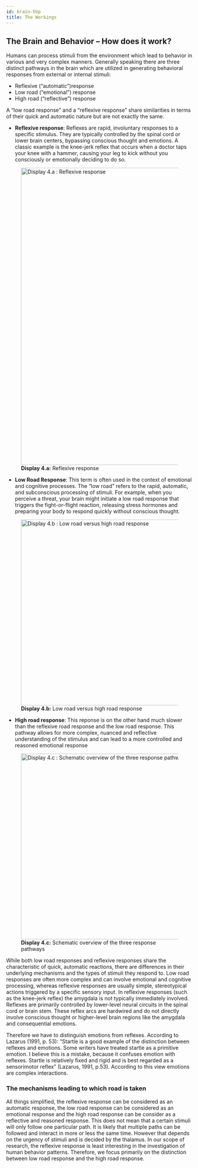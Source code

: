 ```yaml
---
id: brain-hbp
title: The Workings
---
```


## The Brain and Behavior – How does it work?

Humans can process stimuli from the environment which lead to behavior in various and very complex manners. Generally speaking there are three distinct pathways in the brain which are utilized in generating behavioral responses from external or internal stimuli:

- Reflexive (“automatic”)response
- Low road (“emotional”) response
- High road (“reflective”) response

A “low road response” and a “reflexive response” share similarities in terms of their quick and automatic nature but are not exactly the same.

- **Reflexive response**: Reflexes are rapid, involuntary responses to a specific stimulus. They are typically controlled by the spinal cord or lower brain centers, bypassing conscious thought and emotions. A classic example is the knee-jerk reflex that occurs when a doctor taps your knee with a hammer, causing your leg to kick without you consciously or emotionally deciding to do so.

<figure style={{ textAlign: 'center' }}>
  <img src="/img/display-4-a.jpg" alt="Display 4.a : Reflexive response" width="800" />
  <figcaption><strong>Display 4.a:</strong> Reflexive response</figcaption>
</figure>

- **Low Road Response**: This term is often used in the context of emotional and cognitive processes. The “low road” refers to the rapid, automatic, and subconscious processing of stimuli. For example, when you perceive a threat, your brain might initiate a low road response that triggers the fight-or-flight reaction, releasing stress hormones and preparing your body to respond quickly without conscious thought.

<figure style={{ textAlign: 'center' }}>
  <img src="/img/display-4-b.jpg" alt="Display 4.b : Low road versus high road response" width="500" />
  <figcaption><strong>Display 4.b:</strong> Low road versus high road response</figcaption>
</figure>


- **High road response**: This reponse is on the other hand much slower than the reflexive road response and the low road response. This pathway allows for more complex, nuanced and reflective understanding of the stimulus and can lead to a more controlled and reasoned emotional response

<figure style={{ textAlign: 'center' }}>
  <img src="/img/display-4-c.jpg" alt="Display 4.c : Schematic overview of the three response pathways" width="500" />
  <figcaption><strong>Display 4.c:</strong> Schematic overview of the three response pathways</figcaption>
</figure>



While both low road responses and reflexive responses share the characteristic of quick, automatic reactions, there are differences in their underlying mechanisms and the types of stimuli they respond to. Low road responses are often more complex and can involve emotional and cognitive processing, whereas reflexive responses are usually simple, stereotypical actions triggered by a specific sensory input. In reflexive responses (such as the knee-jerk reflex) the amygdala is not typically immediately involved. Reflexes are primarily controlled by lower-level neural circuits in the spinal cord or brain stem. These reflex arcs are hardwired and do not directly involve conscious thought or higher-level brain regions like the amygdala and consequential emotions.

Therefore we have to distinguish emotions from reflexes. According to Lazarus (1991, p. 53): “Startle is a good example of the distinction between reflexes and emotions. Some writers have treated startle as a primitive emotion. I believe this is a mistake, because it confuses emotion with reflexes. Startle is relatively fixed and rigid and is best regarded as a sensorimotor reflex” (Lazarus, 1991, p.53). According to this view emotions are complex interactions.

### The mechanisms leading to which road is taken
All things simplified, the reflexive response can be considered as an automatic response, the low road response can be considered as an emotional response and the high road response can be consider as a reflective and reasoned response. This does not mean that a certain stimuli will only follow one particular path. It is likely that multiple paths can be followed and interact in more or less the same time. However that depends on the urgency of stimuli and is decided by the thalamus. In our scope of research, the reflexive response is least interesting in the investigation of human behavior patterns. Therefore, we focus primarily on the distinction between low road response and the high road response.


